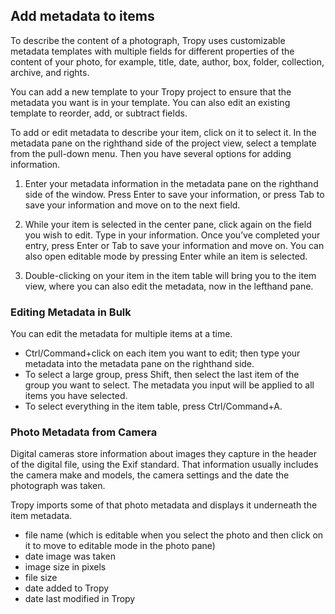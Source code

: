 ## Add metadata to items

To describe the content of a photograph, Tropy uses customizable metadata templates with multiple fields for different properties of the content of your photo, for example, title, date, author, box, folder, collection, archive, and rights.

You can add a new template to your Tropy project to ensure that the metadata you want is in your template. You can also edit an existing template to reorder, add, or subtract fields.

To add or edit metadata to describe your item, click on it to select it. In the metadata pane on the righthand side of the project view, select a template from the pull-down menu. Then you have several options for adding information.

1. Enter your metadata information in the metadata pane on the righthand side of the window. Press Enter to save your information, or press Tab to save your information and move on to the next field.

2. While your item is selected in the center pane, click again on the field you wish to edit. Type in your information. Once you’ve completed your entry, press Enter or Tab to save your information and move on. You can also open editable mode by pressing Enter while an item is selected.

3. Double-clicking on your item in the item table will bring you to the item view, where you can also edit the metadata, now in the lefthand pane.

### Editing Metadata in Bulk

You can edit the metadata for multiple items at a time.

* Ctrl/Command+click on each item you want to edit; then type your metadata into the metadata pane on the righthand side. 
* To select a large group, press Shift, then select the last item of the group you want to select. The metadata you input will be applied to all items you have selected.
* To select everything in the item table, press Ctrl/Command+A. 

### Photo Metadata from Camera

Digital cameras store information about images they capture in the header of the digital file, using the Exif standard. That information usually includes the camera make and models, the camera settings and the date the photograph was taken.

Tropy imports some of that photo metadata and displays it underneath the item metadata.

* file name \(which is editable when you select the photo and then click on it to move to editable mode in the photo pane\)
* date image was taken
* image size in pixels
* file size
* date added to Tropy
* date last modified in Tropy



